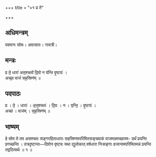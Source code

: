 +++
title = "०१ प्र ते"

+++
## अधिमन्त्रम्
पवमानः सोमः। अवत्सारः। गायत्री।

## मन्त्रः
प्र ते॒ धारा॑ अस॒श्चतो॑ दि॒वो न य॑न्ति वृ॒ष्टयः॑ ।  
अच्छा॒ वाजं॑ सह॒स्रिण॑म् ॥

## पदपाठः
प्र । ते॒ । धाराः॑ । अ॒स॒श्चतः॑ । दि॒वः । न । य॒न्ति॒ । वृ॒ष्टयः॑ ।  
अच्छ॑ । वाज॑म् । स॒ह॒स्रिण॑म् ॥

## भाष्यम्
हे सोम ते तव असश्चतः सङ्गरहिताधाराः सहस्रिणमपरिमितसङ्ख्याकं वाजमन्नमच्छास्म- दर्थं प्रयन्ति प्रगच्छन्ति । तत्रदृष्टान्तः—दिवोन वृष्टयः यथा द्युलोकात् वर्षधारा निःसङ्गाः व्रजानामपरिमितमन्नं प्रयन्ति तद्वदित्यर्थः ॥ १ ॥